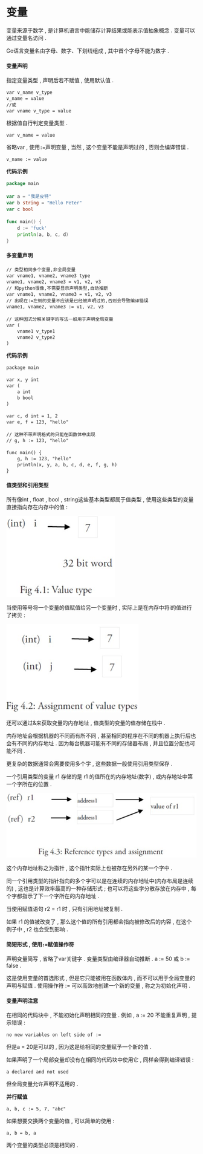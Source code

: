 # 变量

变量来源于数学 , 是计算机语言中能储存计算结果或能表示值抽象概念 . 变量可以通过变量名访问 .

Go语言变量名由字母、数字、下划线组成 , 其中首个字母不能为数字 .

#### 变量声明

指定变量类型 , 声明后若不赋值 , 使用默认值 .

```
var v_name v_type
v_name = value
//或
var vname v_type = value
```

根据值自行判定变量类型 .

```
var v_name = value
```

省略var , 使用`:=`声明变量 , 当然 , 这个变量不能是声明过的 , 否则会编译错误 .

```
v_name := value
```

**代码示例**

```go
package main

var a = "我是皮特"
var b string = "Hello Peter"
var c bool

func main() {
    d := 'fuck'
    println(a, b, c, d)
}
```

#### 多变量声明

```
// 类型相同多个变量,非全局变量
var vname1, vname2, vname3 type
vname1, vname2, vname3 = v1, v2, v3
// 和python很像,不需要显示声明类型,自动推断
var vname1, vname2, vname3 = v1, v2, v3
// 出现在:=左侧的变量不应该是已经被声明过的,否则会导致编译错误
vname1, vname2, vname3 := v1, v2, v3

// 这种因式分解关键字的写法一般用于声明全局变量
var (
    vname1 v_type1
    vname2 v_type2
)
```

**代码示例**

```
package main

var x, y int
var (
    a int
    b bool
)

var c, d int = 1, 2
var e, f = 123, "hello"

// 这种不带声明格式的只能在函数体中出现
// g, h := 123, "hello"

func main() {
    g, h := 123, "hello"
    println(x, y, a, b, c, d, e, f, g, h)
}
```

#### 值类型和引用类型

所有像int , float , bool , string这些基本类型都属于值类型 , 使用这些类型的变量直接指向存在内存中的值 :

![](/assets/neicun1.png)

当使用等号将一个变量的值赋值给另一个变量时 , 实际上是在内存中将i的值进行了拷贝 :

![](/assets/neicun2.png)

还可以通过&来获取变量的内存地址 , 值类型的变量的值存储在栈中 .

内存地址会根据机器的不同而有所不同 , 甚至相同的程序在不同的机器上执行后也会有不同的内存地址 . 因为每台机器可能有不同的存储器布局 , 并且位置分配也可能不同 .

更复杂的数据通常会需要使用多个字 , 这些数据一般使用引用类型保存 .

一个引用类型的变量 r1 存储的是 r1 的值所在的内存地址\(数字\) , 或内存地址中第一个字所在的位置 .

![](/assets/neicun3.png)

这个内存地址称之为指针 , 这个指针实际上也被存在另外的某一个字中 .

同一个引用类型的指针指向的多个字可以是在连续的内存地址中\(内存布局是连续的\) , 这也是计算效率最高的一种存储形式 ; 也可以将这些字分散存放在内存中 , 每个字都指示了下一个字所在的内存地址 .

当使用赋值语句 r2 = r1 时 , 只有引用地址被复制 .

如果 r1 的值被改变了 , 那么这个值的所有引用都会指向被修改后的内容 , 在这个例子中 , r2 也会受到影响 .

#### 简短形式 , 使用`:=`赋值操作符

声明变量简写 , 省略了var关键字 . 变量类型由编译器自动推断 . a := 50 或 b := false .

这是使用变量的首选形式 , 但是它只能被用在函数体内 , 而不可以用于全局变量的声明与赋值 . 使用操作符 := 可以高效地创建一个新的变量 , 称之为初始化声明 .

#### 变量声明**注意**

在相同的代码块中 , 不能初始化声明相同的变量 . 例如 , a := 20 不能重复声明 , 提示错误 :

```
no new variables on left side of :=
```

但是a = 20是可以的 , 因为这是给相同的变量赋予一个新的值 .

如果声明了一个局部变量却没有在相同的代码块中使用它 , 同样会得到编译错误 :

```
a declared and not used
```

但全局变量允许声明不适用的 . 

**并行赋值**

```
a, b, c := 5, 7, "abc"
```

如果想要交换两个变量的值 , 可以简单的使用 : 

```
a, b = b, a
```

两个变量的类型必须是相同的 . 

